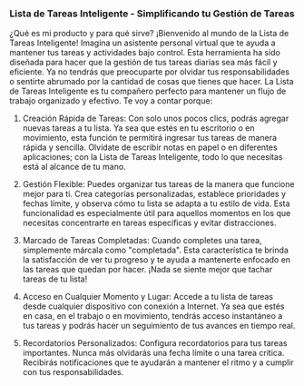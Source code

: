 ### Lista de Tareas Inteligente - Simplificando tu Gestión de Tareas
¿Qué es mi producto y para qué sirve?
¡Bienvenido al mundo de la Lista de Tareas Inteligente! Imagina un asistente personal virtual que te ayuda a mantener tus tareas y actividades bajo control. Esta herramienta ha sido diseñada para hacer que la gestión de tus tareas diarias sea más fácil y eficiente. Ya no tendrás que preocuparte por olvidar tus responsabilidades o sentirte abrumado por la cantidad de cosas que tienes que hacer. La Lista de Tareas Inteligente es tu compañero perfecto para mantener un flujo de trabajo organizado y efectivo. Te voy a contar porque:
1. Creación Rápida de Tareas:
Con solo unos pocos clics, podrás agregar nuevas tareas a tu lista. Ya sea que estés en tu escritorio o en movimiento, esta función te permitirá ingresar tus tareas de manera rápida y sencilla. Olvídate de escribir notas en papel o en diferentes aplicaciones; con la Lista de Tareas Inteligente, todo lo que necesitas está al alcance de tu mano.

2. Gestión Flexible:
Puedes organizar tus tareas de la manera que funcione mejor para ti. Crea categorías personalizadas, establece prioridades y fechas límite, y observa cómo tu lista se adapta a tu estilo de vida. Esta funcionalidad es especialmente útil para aquellos momentos en los que necesitas concentrarte en tareas específicas y evitar distracciones.

3. Marcado de Tareas Completadas:
Cuando completes una tarea, simplemente márcala como "completada". Esta característica te brinda la satisfacción de ver tu progreso y te ayuda a mantenerte enfocado en las tareas que quedan por hacer. ¡Nada se siente mejor que tachar tareas de tu lista!

4. Acceso en Cualquier Momento y Lugar:
Accede a tu lista de tareas desde cualquier dispositivo con conexión a Internet. Ya sea que estés en casa, en el trabajo o en movimiento, tendrás acceso instantáneo a tus tareas y podrás hacer un seguimiento de tus avances en tiempo real.

5. Recordatorios Personalizados:
Configura recordatorios para tus tareas importantes. Nunca más olvidarás una fecha límite o una tarea crítica. Recibirás notificaciones que te ayudarán a mantener el ritmo y a cumplir con tus responsabilidades.